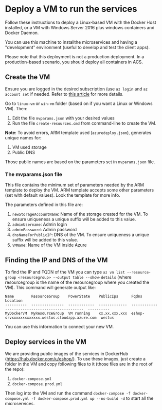# Deploy a VM to run the services

Follow these instructions to deploy a Linux-based VM with the Docker Host installed, or a VM with Windows Server 2016 plus
windows containers and Docker Daemon.

You can use this machine to installthe microservices and having a "development" environment (useful to develop and test the client apps).

Please note that this deployment is not a production deployment. In a production-based scenario, you should deploy all containers in ACS.

## Create the VM

Ensure you are logged in the desired subscription (use `az login` and `az account set` if needed. Refer to [this article](https://docs.microsoft.com/en-us/cli/azure/authenticate-azure-cli) for more details.

Go to `linux-vm` or `win-vm` folder (based on if you want a Linux or Windows VM). Then:

1. Edit the file `mvparams.json` with your desired values
2. Run the file `create-resources.cmd` from command-line to create the VM.

**Note:** To avoid errors, ARM template used (`azuredeploy.json`), generates unique names for:

1. VM used storage
2. Public DNS

Those public names are based on the parameters set in `mvparams.json` file.

### The mvparams.json file

This file contains the minimum set of parameters needed by the ARM template to deploy the VM. ARM template accepts some other parameters (set with
default values). Look the template for more info.

The parameters defined in this file are:

1. `newStorageAccountName`: Name of the storage created for the VM. To ensure uniqueness a unique suffix will be added to this value.
2. `adminUsername`: Admin login
3. `adminPassword`: Admin password
4. `dnsNameForPublicIP`: DNS of the VM. To ensure uniqueness a unique suffix will be added to this value.
5. `VMName`: Name of the VM inside Azure

## Finding the IP and DNS of the VM

To find the IP and FQDN of the VM you can type `az vm list --resource-group <resourcegroup> --output table --show-details` (where resourcegroup is the
name of the resourcegroup where you created the VM). This command will generate output like:

```
Name        ResourceGroup    PowerState    PublicIps      Fqdns                                             Location
----------  ---------------  ------------  -------------  ------------------------------------------------  ----------
MyDockerVM  MyResourceGroup  VM running    xx.xx.xxx.xxx  eshop-srvxxxxxxxxxxxxx.westus.cloudapp.azure.com  westus
```

You can use this information to connect your new VM.

## Deploy services in the VM

We are providing public images of the services in DockerHub (https://hub.docker.com/u/eshop/). To use these images, just create a folder in the VM and copy
following files to it (those files are in the root of the repo):

1. `docker-compose.yml`
2. `docker-compose.prod.yml`

Then log into the VM and run the command `docker-compose -f docker-compose.yml -f docker-compose.prod.yml up --no-build -d` to start all the microservices.




